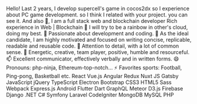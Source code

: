 Hello! Last 2 years, I develop supercell's game in cocos2dx so I experience about PC game development. 
so I think I related with your project. you can see it.
And also 👋, I am a full stack web and blockchain developer Rich experience in Web | Blockchain
🔭 I will try to be a rainbow in other's cloud, doing my best.
🌱 Passionate about development and coding.
👯 As the ideal candidate, I am highly motivated and focused on writing concise, replicable, readable and reusable code.
🤔 Attention to detail, with a lot of common sense.
💬 Energetic, creative, team player, positive, humble and resourceful.
📫 Excellent communicator, effectively verbally and in written forms.
😄 Pronouns: php-ninja, Ethereum-top-notch...
⚡ Favorites sports: Football, Ping-pong, Basketball etc.
React Vue.js Angular Redux Nuxt JS Gatsby JavaScript jQuery TypeScript Electron Bootstrap CSS3 HTML5 Sass Webpack Express.js Android Flutter Dart GraphQL Meteor D3.js Firebase Django .NET C# Symfony Laravel CodeIgniter MongoDB MySQL PHP
